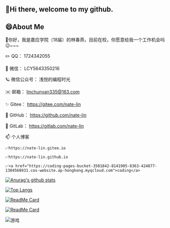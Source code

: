 ## 👋Hi there, welcome to my github.


## 😄About Me


🚥你好，我是嘉应学院（18届）的林春燕，目前在校，你愿意给我一个工作机会吗😉~~~

✏️ QQ： 1724342055

💬 微信： LCY5643350216

🪐 微信公众号： 浅悦的编程时光

✉️ 邮箱： linchunyan335@163.com

✨ Gitee： https://gitee.com/nate-lin

👯 GitHub： https://github.com/nate-lin

💖 GitLab： https://gitlab.com/nate-lin

📫 个人博客  

    ✅https://nate-lin.gitee.io 
    
    ✅https://nate-lin.github.io
    
    ✅<a href="https://coding-pages-bucket-3501842-8141905-8363-424877-1304568931.cos-website.ap-hongkong.myqcloud.com">coding</a>


[![Anurag's github stats](https://github-readme-stats.vercel.app/api?username=nate-lin&show_icons=true&theme=shades-of-purple)](https://github.com/nate-lin/github-readme-stats)

[![Top Langs](https://github-readme-stats.vercel.app/api/top-langs/?username=nate-lin&layout=compact)](https://github.com/nate-lin/github-readme-stats)

[![ReadMe Card](https://github-readme-stats.vercel.app/api/pin/?username=nate-lin&repo=yilia-plus&show_icons=true&theme=shades-of-purple)](https://github.com/nate-lin/yilia-plus)

[![ReadMe Card](https://github-readme-stats.vercel.app/api/pin/?username=nate-lin&repo=hexo-theme-3-hexo&show_icons=true&theme=shades-of-purple)](https://github.com/nate-lin/hexo-theme-3-hexo)

![游戏](https://blog-lin1.oss-cn-shenzhen.aliyuncs.com/img/游戏.gif)
